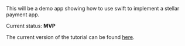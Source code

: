 This will be a demo app showing how to use swift to implement a stellar payment app.

Current status: **MVP**

The current version of the tutorial can be found [here](https://github.com/Soneso/SwiftBasicPay/tree/main/tutorial).
